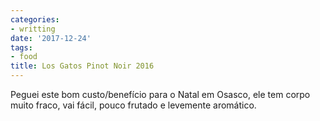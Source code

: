 ```yaml
---
categories:
- writting
date: '2017-12-24'
tags:
- food
title: Los Gatos Pinot Noir 2016
---
```


Peguei este bom custo/benefício para o Natal em Osasco, ele tem corpo muito fraco, vai fácil, pouco frutado e levemente aromático.